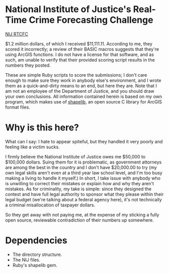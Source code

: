 National Institute of Justice's Real-Time Crime Forecasting Challenge
=====================================================================
[NIJ RTCFC](https://www.nij.gov/funding/Pages/fy16-crime-forecasting-challenge.aspx)

$1.2 million dollars, of which I received $11,111.11.  According to me, they scored it incorrectly; a review of their BASIC macros suggests that they're using ArcGIS functions.  I do not have a license for that software, and as such, am unable to verify that their provided scoring script results in the numbers they posted.

These are simple Ruby scripts to score the submissions; I don't care enough to make sure they work in anybody else's environment, and I wrote them as a quick-and-dirty means to an end, but here they are.  Note that I am not an employee of the Department of Justice, and you should draw your own conclusions.  All information contained herein is based on my own program, which makes use of [shapelib](http://shapelib.maptools.org/), an open source C library for ArcGIS format files.


Why is this here?
=================
What can I say: I hate to appear spiteful, but they handled it very poorly and feeling like a victim sucks.

I firmly believe the National Institute of Justice owes me $50,000 to $100,000 dollars.  Suing them for it is problematic, as government attorneys are among the best in the country and I don't have $20,000.00 to try (my own legal skills aren't even at a third year law school level, and I'm too busy making a living to handle it myself.)  In short, I take issue with anybody who is unwilling to correct their mistakes or explain how and why they aren't mistakes.  As for criminality, my take is simple: since they designed the contest and have full legal authority to sponsor what they please within their legal budget (we're talking about a federal agency here), it's not technically a criminal misallocation of taxpayer dollars.

So they get away with not paying me, at the expense of my sticking a fully open source, reviewable contradiction of their numbers up somewhere.


Dependencies
============
- The directory structure.
- The NIJ files.
- Ruby's shapelib gem.
